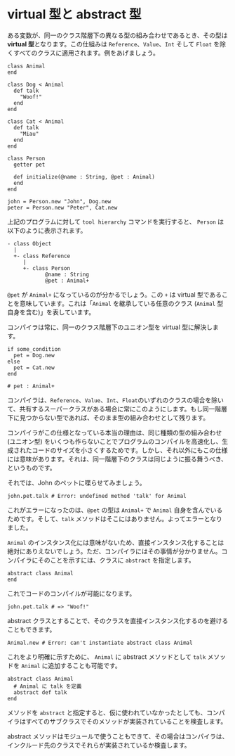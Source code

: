 # virtual 型と abstract 型

ある変数が、同一のクラス階層下の異なる型の組み合わせであるとき、その型は **virtual 型**となります。この仕組みは `Reference`、`Value`、`Int` そして `Float` を除くすべてのクラスに適用されます。例をあげましょう。

```crystal
class Animal
end

class Dog < Animal
  def talk
    "Woof!"
  end
end

class Cat < Animal
  def talk
    "Miau"
  end
end

class Person
  getter pet

  def initialize(@name : String, @pet : Animal)
  end
end

john = Person.new "John", Dog.new
peter = Person.new "Peter", Cat.new
```

上記のプログラムに対して `tool hierarchy` コマンドを実行すると、 `Person` は以下のように表示されます。

```
- class Object
  |
  +- class Reference
     |
     +- class Person
            @name : String
            @pet : Animal+
```

`@pet` が `Animal+` になっているのが分かるでしょう。この `+` は virtual 型であることを意味しています。これは「`Animal` を継承している任意のクラス (`Animal` 型自身を含む)」を表しています。

コンパイラは常に、同一のクラス階層下のユニオン型を virtual 型に解決します。

```crystal
if some_condition
  pet = Dog.new
else
  pet = Cat.new
end

# pet : Animal+
```

コンパイラは、`Reference`、`Value`、`Int`、`Float`のいずれのクラスの場合を除いて、共有するスーパークラスがある場合に常にこのようにします。もし同一階層下に見つからない型であれば、そのまま型の組み合わせとして残ります。

コンパイラがこの仕様となっている本当の理由は、同じ種類の型の組み合わせ (ユニオン型) をいくつも作らないことでプログラムのコンパイルを高速化し、生成されたコードのサイズを小さくするためです。しかし、それ以外にもこの仕様には意味があります。それは、同一階層下のクラスは同じように振る舞うべき、というものです。

それでは、John のペットに喋らせてみましょう。

```crystal
john.pet.talk # Error: undefined method 'talk' for Animal
```

これがエラーになったのは、`@pet` の型は `Animal+` で `Animal` 自身を含んでいるためです。そして、`talk` メソッドはそこにはありません。よってエラーとなりました。

`Animal` のインスタンス化には意味がないため、直接インスタンス化することは絶対にありえないでしょう。ただ、コンパイラにはその事情が分かりません。コンパイラにそのことを示すには、クラスに `abstract` を指定します。

```crystal
abstract class Animal
end
```

これでコードのコンパイルが可能になります。

```crystal
john.pet.talk # => "Woof!"
```

abstract クラスとすることで、そのクラスを直接インスタンス化するのを避けることもできます。

```crystal
Animal.new # Error: can't instantiate abstract class Animal
```

これをより明確に示すために、 `Animal` に abstract メソッドとして `talk` メソッドを `Animal` に追加することも可能です。

```crystal
abstract class Animal
  # Animal に talk を定義
  abstract def talk
end
```

メソッドを `abstract` と指定すると、仮に使われていなかったとしても、コンパイラはすべてのサブクラスでそのメソッドが実装されていることを検査します。

abstract メソッドはモジュールで使うこともできて、その場合はコンパイラは、インクルード先のクラスでそれらが実装されているか検査します。
